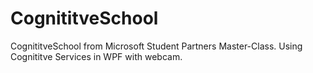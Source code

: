 # CognititveSchool
CognititveSchool from Microsoft Student Partners Master-Class. Using Cognititve Services in WPF with webcam. 
